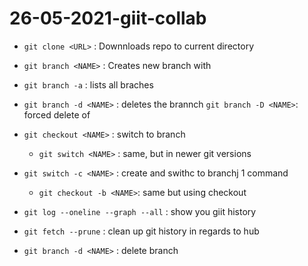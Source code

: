 # 26-05-2021-giit-collab
- `git clone <URL>` : Downnloads repo to current directory
- `git branch <NAME>` : Creates new branch with <NAME> 
- `git branch -a` : lists all braches
- `git branch -d <NAME>` : deletes the brannch <NAME>
    `git branch -D <NAME>`: forced delete of <NAME>
- `git checkout <NAME>` : switch to branch <NAME>
    - `git switch <NAME>` : same, but in newer git versions

- `git switch -c <NAME>` : create and swithc to branchj 1 command
    - `git checkout -b <NAME>`: same but using checkout

- `git log --oneline --graph --all` : show you giit history
- `git fetch --prune` : clean up git history in regards to hub
- `git branch -d <NAME>` : delete branch

